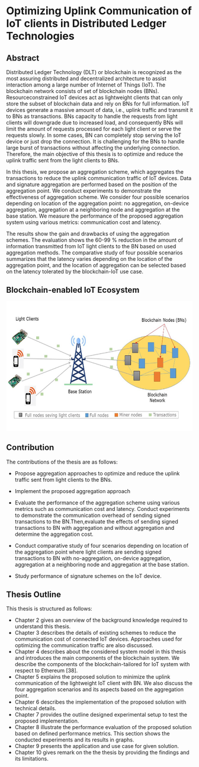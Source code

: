 # Optimizing Uplink Communication of IoT clients in Distributed Ledger Technologies

## Abstract

Distributed Ledger Technology (DLT) or blockchain is recognized as the most assuring distributed and decentralized architecture to assist interaction among a large number of Internet of Things (IoT). The blockchain network consists of set of blockchain nodes (BNs). Resourceconstrained IoT devices act as lightweight clients that can only store the subset of blockchain data and rely on BNs for full information. IoT devices generate a massive amount of data, i.e., uplink traffic and transmit it to BNs as transactions. BNs capacity to handle the requests from light clients will downgrade due to increased load, and consequently BNs will limit the amount of requests processed for each light client or serve the requests slowly. In some cases, BN can completely stop serving the IoT device or just drop the connection. It is challenging
for the BNs to handle large burst of transactions without affecting the underlying connection. Therefore, the main objective of this thesis is to optimize and reduce the uplink traffic sent from the light clients to BNs.

In this thesis, we propose an aggregation scheme, which aggregates the transactions to reduce the uplink communication traffic of IoT devices. Data and signature aggregation are performed based on the position of the aggregation point. We conduct experiments to demonstrate the effectiveness of aggregation scheme. We consider four possible scenarios depending on location of the aggregation point: no aggregation, on-device aggregation, aggregation at a neighboring node and aggregation at the base station. We measure the performance of the proposed aggregation system using various metrics: communication cost and latency.

The results show the gain and drawbacks of using the aggregation schemes. The evaluation shows the 60-99 % reduction in the amount of information transmitted from IoT light clients to the BN based on used aggregation methods. The comparative study of four possible scenarios summarizes that the latency varies depending on the location of the aggregation point, and the location of aggregation can be selected based on the latency tolerated by the blockchain-IoT use case.

## Blockchain-enabled IoT Ecosystem

<img height="350" width="600" src="https://github.com/ManjiriBirajdar/MasterThesis-Blockchain/blob/main/Blockchain-enabled%20IoT%20ecosystem.png"/>

## Contribution

The contributions of the thesis are as follows:

- Propose aggregation approaches to optimize and reduce the uplink traffic sent from light clients to the BNs.

- Implement the proposed aggregation approach

- Evaluate the performance of the aggregation scheme using various metrics such as communication cost and latency. Conduct experiments to demonstrate the communication
overhead of sending signed transactions to the BN.Then,evaluate the effects of sending signed transactions to BN with aggregation and without aggregation and determine
the aggregation cost.

- Conduct comparative study of four scenarios depending on location of the aggregation point where light clients are sending signed transactions to BN with no-aggregation, on-device aggregation, aggregation at a neighboring node and aggregation at the base station.

- Study performance of signature schemes on the IoT device.

## Thesis Outline

This thesis is structured as follows:

- Chapter 2 gives an overview of the background knowledge required to understand this thesis.
- Chapter 3 describes the details of existing schemes to reduce the communication cost of connected IoT devices. Approaches used for optimizing the communication traffic are also discussed.
- Chapter 4 describes about the considered system model in this thesis and introduces the main components of the blockchain system. We describe the components of the
blockchain-tailored for IoT system with respect to Ethereum [38].
- Chapter 5 explains the proposed solution to minimize the uplink communication of the lightweight IoT client with BN. We also discuss the four aggregation scenarios and its aspects based on the aggregation point.
- Chapter 6 describes the implementation of the proposed solution with technical details.
- Chapter 7 provides the outline designed experimental setup to test the proposed implementation.
- Chapter 8 illustrate the performance evaluation of the proposed solution based on defined performance metrics. This section shows the conducted experiments and its
results in graphs.
- Chapter 9 presents the application and use case for given solution.
- Chapter 10 gives remark on the the thesis by providing the findings and its limitations.

